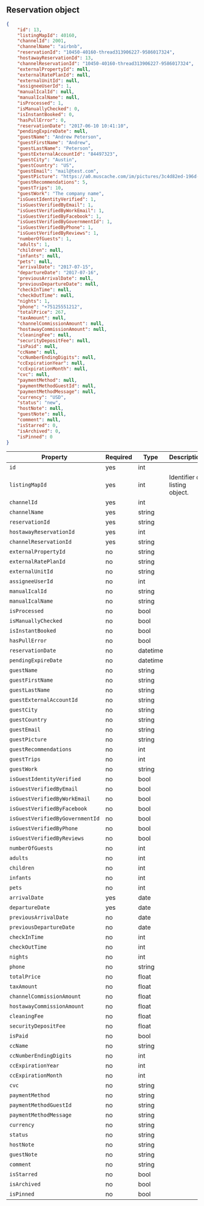 ## Reservation object

```json
{
    "id": 13,
    "listingMapId": 40160,
    "channelId": 2001,
    "channelName": "airbnb",
    "reservationId": "10450-40160-thread313906227-9586017324",
    "hostawayReservationId": 13,
    "channelReservationId": "10450-40160-thread313906227-9586017324",      
    "externalPropertyId": null,
    "externalRatePlanId": null,
    "externalUnitId": null,
    "assigneeUserId": 1,
    "manualIcalId": null,
    "manualIcalName": null,
    "isProcessed": 1,
    "isManuallyChecked": 0,
    "isInstantBooked": 0,
    "hasPullError": 0,
    "reservationDate": "2017-06-10 10:41:10",
    "pendingExpireDate": null,
    "guestName": "Andrew Peterson",
    "guestFirstName": "Andrew",
    "guestLastName": "Peterson",
    "guestExternalAccountId": "84497323",
    "guestCity": "Austin",
    "guestCountry": "US",
    "guestEmail": "mail@test.com",
    "guestPicture": "https://a0.muscache.com/im/pictures/3c4d82ed-196d-493a-a43b-07fcc70d5ccd.jpg?aki_policy=profile_small",
    "guestRecommendations": 5,
    "guestTrips": 10,
    "guestWork": "The company name",
    "isGuestIdentityVerified": 1,
    "isGuestVerifiedByEmail": 1,
    "isGuestVerifiedByWorkEmail": 1,
    "isGuestVerifiedByFacebook": 1,
    "isGuestVerifiedByGovernmentId": 1,
    "isGuestVerifiedByPhone": 1,
    "isGuestVerifiedByReviews": 1,    
    "numberOfGuests": 1,
    "adults": 1,
    "children": null,
    "infants": null,
    "pets": null,
    "arrivalDate": "2017-07-15",
    "departureDate": "2017-07-16",
    "previousArrivalDate": null,
    "previousDepartureDate": null,
    "checkInTime": null,
    "checkOutTime": null,
    "nights": 1,
    "phone": "+75125551212",
    "totalPrice": 267,
    "taxAmount": null,
    "channelCommissionAmount": null,
    "hostawayCommissionAmount": null,
    "cleaningFee": null,
    "securityDepositFee": null,
    "isPaid": null,
    "ccName": null,
    "ccNumberEndingDigits": null,
    "ccExpirationYear": null,
    "ccExpirationMonth": null,
    "cvc": null,
    "paymentMethod": null,
    "paymentMethodGuestId": null,
    "paymentMethodMessage": null,
    "currency": "USD",
    "status": "new",
    "hostNote": null,
    "guestNote": null,
    "comment": null,
    "isStarred": 0,
    "isArchived": 0,
    "isPinned": 0    
}
```

Property | Required | Type | Description
-------- | -------- | ---- | ----------- 
`id` | yes | int | 
`listingMapId` | yes | int | Identifier of listing object.
`channelId` | yes | int | 
`channelName` | yes | string | 
`reservationId` | yes | string | 
`hostawayReservationId` | yes | int | 
`channelReservationId` | yes | string | 
`externalPropertyId` | no | string | 
`externalRatePlanId` | no | string | 
`externalUnitId` | no | string | 
`assigneeUserId` | no | int | 
`manualIcalId` | no | string | 
`manualIcalName` | no | string | 
`isProcessed` | no | bool | 
`isManuallyChecked` | no | bool | 
`isInstantBooked` | no | bool | 
`hasPullError` | no | bool | 
`reservationDate` | no | datetime | 
`pendingExpireDate` | no | datetime | 
`guestName` | no | string | 
`guestFirstName` | no | string | 
`guestLastName` | no | string | 
`guestExternalAccountId` | no | string | 
`guestCity` | no | string | 
`guestCountry` | no | string | 
`guestEmail` | no | string | 
`guestPicture` | no | string | 
`guestRecommendations` | no | int | 
`guestTrips` | no | int | 
`guestWork` | no | string | 
`isGuestIdentityVerified` | no | bool | 
`isGuestVerifiedByEmail` | no | bool | 
`isGuestVerifiedByWorkEmail` | no | bool | 
`isGuestVerifiedByFacebook` | no | bool | 
`isGuestVerifiedByGovernmentId` | no | bool | 
`isGuestVerifiedByPhone` | no | bool | 
`isGuestVerifiedByReviews` | no | bool | 
`numberOfGuests` | no | int | 
`adults` | no | int | 
`children` | no | int | 
`infants` | no | int | 
`pets` | no | int | 
`arrivalDate` | yes | date | 
`departureDate` | yes | date | 
`previousArrivalDate` | no | date | 
`previousDepartureDate` | no | date | 
`checkInTime` | no | int | 
`checkOutTime` | no | int | 
`nights` | no | int | 
`phone` | no | string | 
`totalPrice` | no | float | 
`taxAmount` | no | float | 
`channelCommissionAmount` | no | float | 
`hostawayCommissionAmount` | no | float | 
`cleaningFee` | no | float | 
`securityDepositFee` | no | float | 
`isPaid` | no | bool | 
`ccName` | no | string | 
`ccNumberEndingDigits` | no | int | 
`ccExpirationYear` | no | int | 
`ccExpirationMonth` | no | int | 
`cvc` | no | string | 
`paymentMethod` | no | string | 
`paymentMethodGuestId` | no | string | 
`paymentMethodMessage` | no | string | 
`currency` | no | string | 
`status` | no | string | 
`hostNote` | no | string | 
`guestNote` | no | string | 
`comment` | no | string | 
`isStarred` | no | bool | 
`isArchived` | no | bool | 
`isPinned` | no | bool | 
